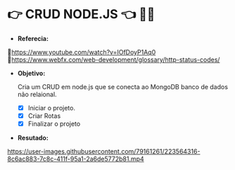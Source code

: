 # :point_right: CRUD NODE.JS :point_left: :man_technologist:

* **Referecia:**

:link:https://www.youtube.com/watch?v=IOfDoyP1Aq0
:link:https://www.webfx.com/web-development/glossary/http-status-codes/

* **Objetivo:**

  Cria um CRUD em node.js que se conecta ao MongoDB banco de dados não relaional.
  
  - [X] Iniciar o projeto.
  - [X] Criar Rotas
  - [X] Finalizar o projeto

* **Resutado:**

https://user-images.githubusercontent.com/79161261/223564316-8c6ac883-7c8c-411f-95a1-2a6de5772b81.mp4

